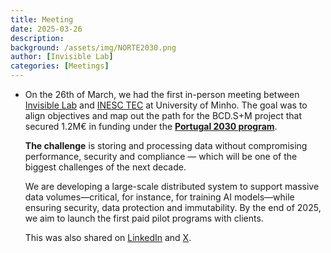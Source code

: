 ```yaml
---
title: Meeting
date: 2025-03-26
description:
background: /assets/img/NORTE2030.png
author: [Invisible Lab]
categories: [Meetings]
---
```


- On the 26th of March, we had the first in-person meeting between [Invisible Lab](https://invisiblelab.dev) and [INESC TEC](https://www.inesctec.pt/en) at University of Minho. The goal was to align objectives and map out the path for the BCD.S+M project that secured 1.2M€ in funding under the [**Portugal 2030 program**](https://drive.google.com/file/d/1blakHFL5KAPyrGsOl1c36D_Fn9MHsvKF/view?usp=sharing).
    
    **The challenge** is storing and processing data without compromising performance, security and compliance — which will be one of the biggest challenges of the next decade.
    
    We are developing a large-scale distributed system to support massive data volumes—critical, for instance, for training AI models—while ensuring security, data protection and immutability. By the end of 2025, we aim to launch the first paid pilot programs with clients.

  This was also shared on [LinkedIn](https://www.linkedin.com/feed/update/urn:li:activity:7351260737937256463) and [X](https://x.com/invisiblelabdev/status/1945498701595550025).
